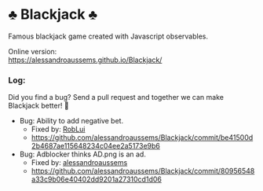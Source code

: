 # :clubs: Blackjack :clubs: 
Famous blackjack game created with Javascript observables.<br>

Online version:<br>
https://alessandroaussems.github.io/Blackjack/

### Log:
Did you find a bug? Send a pull request and together we can make Blackjack better! :muscle:

- Bug: Ability to add negative bet.
    * Fixed by: [RobLui](https://github.com/RobLui)
    * https://github.com/alessandroaussems/Blackjack/commit/be41500d2b4687ae115648234c04ee2a5173e9b6
- Bug: Adblocker thinks AD.png is an ad.
    * Fixed by: [alessandroaussems](https://github.com/alessandroaussems)
    * https://github.com/alessandroaussems/Blackjack/commit/80956548a33c9b06e40402dd9201a27310cd1d06
    

